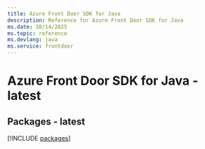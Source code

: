 ```yaml
---
title: Azure Front Door SDK for Java
description: Reference for Azure Front Door SDK for Java
ms.date: 10/14/2025
ms.topic: reference
ms.devlang: java
ms.service: frontdoor
---
```

# Azure Front Door SDK for Java - latest
## Packages - latest
[!INCLUDE [packages](front-door-index.md)]